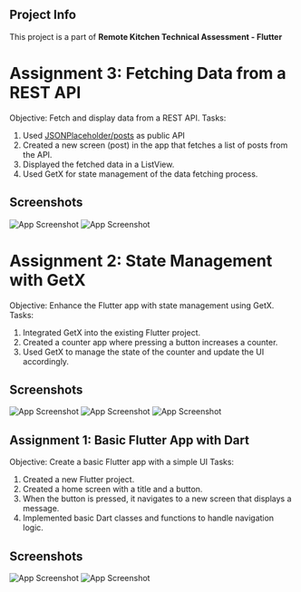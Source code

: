 ## Project Info
This project is a part of <b>Remote Kitchen Technical Assessment - Flutter</b>

# Assignment 3: Fetching Data from a REST API
Objective: Fetch and display data from a REST API.
Tasks:
1. Used [JSONPlaceholder/posts](https://jsonplaceholder.typicode.com/posts) as public API
2. Created a new screen (post) in the app that fetches a list of posts from the API.
3. Displayed the fetched data in a ListView.
4. Used GetX for state management of the data fetching process.


## Screenshots

![App Screenshot](https://i.ibb.co/Yt4NJ7c/rest1.png)
![App Screenshot](https://i.ibb.co/CtT7FgG/rest2.png)

# Assignment 2: State Management with GetX
Objective: Enhance the Flutter app with state management using GetX.
Tasks:
1. Integrated GetX into the existing Flutter project.
2. Created a counter app where pressing a button increases a counter.
3. Used GetX to manage the state of the counter and update the UI accordingly.

## Screenshots

![App Screenshot](https://i.ibb.co/VH7rjmt/counter-navigation.png)
![App Screenshot](https://i.ibb.co/H70s83V/counter-0.png)
![App Screenshot](https://i.ibb.co/rGw9P7v/counter-1.png)



## Assignment 1: Basic Flutter App with Dart
Objective: Create a basic Flutter app with a simple UI
Tasks:
1. Created a new Flutter project.
2. Created a home screen with a title and a button.
3. When the button is pressed, it navigates to a new screen that displays a message.
4. Implemented basic Dart classes and functions to handle navigation logic.

## Screenshots

![App Screenshot](https://i.ibb.co/3cnVKPC/home-screen.png)
![App Screenshot](https://i.ibb.co/jfJD7WW/new-screen.png)
